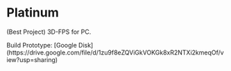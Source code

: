 # Platinum
(Best Project) 3D-FPS for PC.
<p>Build Prototype: [Google Disk](https://drive.google.com/file/d/1zu9f8eZQViGkVOKGk8xR2NTXi2kmeqOf/view?usp=sharing)
